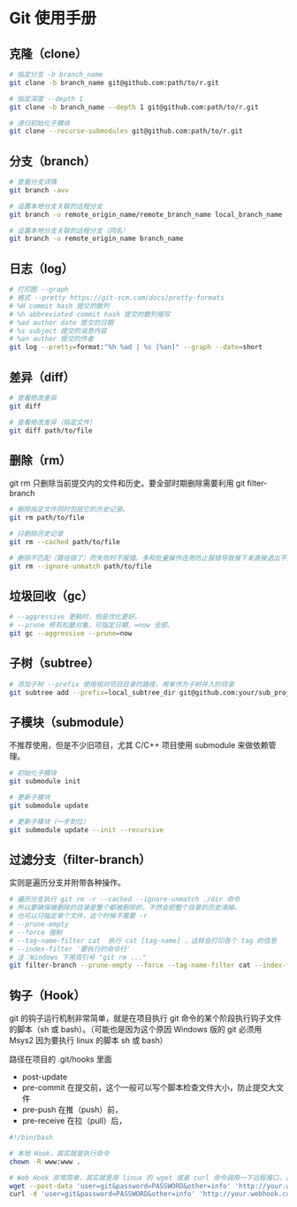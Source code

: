 # Git 使用手册

## 克隆（clone）

```bash
# 指定分支 -b branch_name
git clone -b branch_name git@github.com:path/to/r.git

# 指定深度 --depth 1
git clone -b branch_name --depth 1 git@github.com:path/to/r.git

# 递归初始化子模块
git clone --recurse-submodules git@github.com:path/to/r.git
```

## 分支（branch）

```bash
# 查看分支详情
git branch -avv

# 设置本地分支关联的远程分支
git branch -u remote_origin_name/remote_branch_name local_branch_name

# 设置本地分支关联的远程分支（同名）
git branch -u remote_origin_name branch_name
```

## 日志（log）

```bash
# 打印图 --graph
# 格式 --pretty https://git-scm.com/docs/pretty-formats
# %H commit hash 提交的散列
# %h abbreviated commit hash 提交的散列缩写
# %ad author date 提交的日期
# %s subject 提交的消息内容
# %an author 提交的作者
git log --pretty=format:"%h %ad | %s [%an]" --graph --date=short
```

## 差异（diff）

```bash
# 查看修改差异
git diff

# 查看修改差异（指定文件）
git diff path/to/file
```

## 删除（rm）

git rm 只删除当前提交内的文件和历史。要全部时期删除需要利用 git filter-branch

```bash
# 删除指定文件同时包括它的历史记录。
git rm path/to/file

# 只删除历史记录
git rm --cached path/to/file

# 删除不匹配（路径错了）而失败时不报错。多和批量操作连用防止报错导致接下来直接退出不执行后续。
git rm --ignore-unmatch path/to/file
```

## 垃圾回收（gc）

```bash
# --aggressive 更耗时，但是优化更好。
# --prune 修剪松散对象，可指定日期，=now 全部。
git gc --aggressive --prune=now
```

## 子树（subtree）

```bash
# 添加子树 --prefix 使用相对项目目录的路径，用来作为子树并入的目录
git subtree add --prefix=local_subtree_dir git@github.com:your/sub_project.git
```

## 子模块（submodule）
不推荐使用，但是不少旧项目，尤其 C/C++ 项目使用 submodule 来做依赖管理。

```bash
# 初始化子模块
git submodule init

# 更新子模块
git submodule update 

# 更新子模块（一步到位）
git submodule update --init --recursive
```

## 过滤分支（filter-branch）

实则是遍历分支并附带各种操作。

```bash
# 遍历分支执行 git rm -r --cached --ignore-unmatch ./dir 命令
# 所以要确保被删除的目录是整个都被删除的，不然会把整个目录的历史清掉。
# 也可以只指定单个文件，这个时候不需要 -r 
# --prune-empty
# --force 强制
# --tag-name-filter cat  执行 cat [tag-name] ，这样会打印各个 tag 的信息
# --index-filter '要执行的命令行'
# 注：Windows 下用双引号 "git rm ..."
git filter-branch --prune-empty --force --tag-name-filter cat --index-filter 'git rm -r --cached --ignore-unmatch ./dir' -- --all
```

## 钩子（Hook）

git 的钩子运行机制非常简单，就是在项目执行 git 命令的某个阶段执行钩子文件的脚本（sh 或 bash）。（可能也是因为这个原因 Windows 版的 git 必须用 Msys2 因为要执行 linux 的脚本 sh 或 bash）

路径在项目的 .git/hooks 里面

- post-update
- pre-commit  在提交前，这个一般可以写个脚本检查文件大小，防止提交大文件
- pre-push 在推（push）前，
- pre-receive 在拉（pull）后，

```bash
#!/bin/bash

# 本地 Hook，其实就是执行命令
chown -R www:www .

# Web Hook 非常简单，其实就是用 linux 的 wget 或者 curl 命令调用一下远程接口，通知远程程序拉代码。
wget --post-data 'user=git&password=PASSWORD&other=info' 'http://your.webhook.com'
curl -d 'user=git&password=PASSWORD&other=info' 'http://your.webhook.com'
```